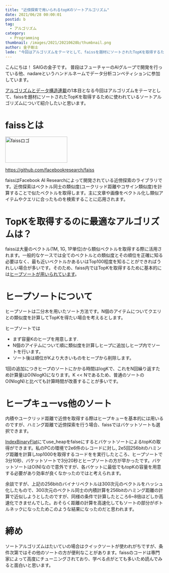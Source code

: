 ```yaml
---
title: "近傍探索で用いられるtopKのソートアルゴリズム"
date: 2021/06/28 00:00:01
postid: b
tag:
  - アルゴリズム
category:
  - Programming
thumbnail: /images/2021/20210628b/thumbnail.png
author: 金子剛士
lede: "今回はアルゴリズムをテーマとして、faissを題材にソートされたTopKを取得するために使われているソートアルゴリズムについて紹介したいと思います。"
---
```

こんにちは！ SAIGの金子です。
普段はフューチャーのAIグループで開発を行っている他、nadareというハンドルネームでデータ分析コンペティションに参加しています。

[アルゴリズムとデータ構造連載](/articles/20210628a/)の1本目となる今回はアルゴリズムをテーマとして、faissを題材にソートされたTopKを取得するために使われているソートアルゴリズムについて紹介したいと思います。

# faissとは

<img src="/images/2021/20210628b/faiss.png" alt="faissロゴ" width="197" height="83">

https://github.com/facebookresearch/faiss

faissはFacebook AI Researchによって開発されている近傍探索のライブラリです。近傍探索はベクトル同士の類似度(ユークリッド距離やコサイン類似度)を計算することで似たベクトルを取得します。主に文章や画像をベクトル化し類似アイテムやクエリに合ったものを検索することに応用されます。

# TopKを取得するのに最適なアルゴリズムは？

faissは大量のベクトル(1M, 1G, 1P単位)から類似ベクトルを取得する際に活用されます。一般的なケースでは全てのベクトルとの類似度とその順位を正確に知る必要はなく、最も近いベクトルかあるいはTop100程度を知ることができればうれしい場合が多いです。そのため、faiss内ではTopKを取得するために基本的には[ヒープソートが用いられています](https://github.com/facebookresearch/faiss/blob/7559cf5c5bf181942ed706fd8914e77a5c4bfb9b/faiss/utils/distances.cpp#L316)。

# ヒープソートについて

ヒープソートは二分木を用いたソート方法です。N個のアイテムについてクエリとの類似度を計算してTopKを得たい場合を考えるとします。

ヒープソートでは

* まず容量Kのヒープを用意します.
* N個のアイテムについて順に類似度を計算しヒープに追加しヒープ内でソートを行います。
* ソート後は順位がKより大きいものをヒープから削除します。

1回の追加につきヒープのソートにかかる時間はlogKで、これをN回繰り返すため計算量はO(NlogK)になります。K << Nであるため、普通のソートのO(NlogN)と比べても計算時間が改善することが多いです。

# ヒープキューvs他のソート

内積やユークリッド距離で近傍を取得する際はヒープキューを基本的には用いるのですが、ハミング距離で近傍探索を行う場合、faissではバケットソートも選択できます。

[IndexBinaryFlat](https://github.com/facebookresearch/faiss/blob/7559cf5c5bf181942ed706fd8914e77a5c4bfb9b/faiss/IndexBinaryFlat.cpp)にてuse_heapをfalseにするとバケットソートによるtopKの取得ができます。私のPCの環境で2e6件のレコードに対し, 2e5回256bitのハミング距離を計算しtop1000を取得するコードをを実行したところ、ヒープソートで3分10秒、バケットソートで3分20秒とヒープソートの方が早かったです。バケットソートはO(N)なので意外ですが、各バケットに最低でもtopKの容量を用意する必要があり効率が良くなかったのではと考えられます。

余談ですが、上記の256bitのバイナリベクトルは300次元のベクトルをハッシュ化したもので、300次元のベクトル同士の内積計算を256bitのハミング距離の計算で近似しようとしたのですが、同様の条件で計算したところ6~8倍ほどしか高速化できませんでした。おそらく距離の計算を高速化してもソートの部分がボトルネックになったためこのような結果になったのだと思われます。

# 締め

ソートアルゴリズムはたいていの場合はクイックソートが使われがちですが、条件次第ではその他のソートの方が便利なことがあります。faissのコードは専門家によって高度にチューニングされており、学べる点がとても多いため読んでみると面白いと思います。
